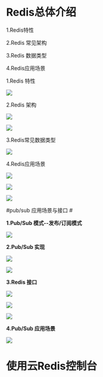 # Redis总体介绍 #

1.Redis特性

2.Redis 常见架构

3.Redis 数据类型

4.Redis应用场景


1.Redis 特性

![](https://i.imgur.com/vDC8Rde.png)

2.Redis 架构

![](https://i.imgur.com/qQ9kAkX.png)


![](https://i.imgur.com/BqbZ7Sd.png)


3.Redis常见数据类型

![](https://i.imgur.com/rFcFeTW.png)

4.Redis应用场景

![](https://i.imgur.com/Xke5Rcc.png)



![](https://i.imgur.com/973VFVF.png)


![](https://i.imgur.com/7Xu5phA.png)

#pub/sub 应用场景与接口 #


**1.Pub/Sub 模式--发布/订阅模式**

![](https://i.imgur.com/6H8Qjz5.png)

**2.Pub/Sub 实现**

![](https://i.imgur.com/Bp2OLun.png)


![](https://i.imgur.com/RoSduzY.png)

**3.Redis 接口**

![](https://i.imgur.com/6osBTCJ.png)

![](https://i.imgur.com/8he7pbe.png)

![](https://i.imgur.com/BGBp2PB.png)

**4.Pub/Sub 应用场景**

![](https://i.imgur.com/0Brmb40.png)


# 使用云Redis控制台 #








